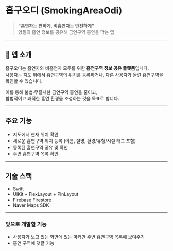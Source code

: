 # 흡구오디 (SmokingAreaOdi)

> **"흡연자는 편하게, 비흡연자는 안전하게"**  
> 양질의 흡연 정보를 공유해 금연구역 흡연을 막는 앱

---

## 📱 앱 소개

흡구오디는 흡연자와 비흡연자 모두를 위한 **흡연구역 정보 공유 플랫폼**입니다.  
사용자는 지도 위에서 흡연구역의 위치를 등록하거나, 다른 사용자가 올린 흡연구역을 확인할 수 있습니다.

이를 통해 불법·무질서한 금연구역 흡연을 줄이고,  
합법적이고 쾌적한 흡연 환경을 조성하는 것을 목표로 합니다.

---

## 주요 기능

- 지도에서 현재 위치 확인  
- 새로운 흡연구역 위치 등록 (이름, 설명, 환경/유형/시설 태그 포함)  
- 등록된 흡연구역 공유 및 확인  
- 주변 흡연구역 목록 확인  

---

## 기술 스택

- Swift  
- UIKit + FlexLayout + PinLayout  
- Firebase Firestore  
- Naver Maps SDK  

---

### 앞으로 개발할 기능

- 사용자가 보고 있는 화면에 있는 마커만 주변 흡연구역 목록에 보여주기
- 흡연 구역에 댓글 기능


